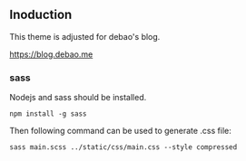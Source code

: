 ## Inoduction

This theme is adjusted for debao's blog.

https://blog.debao.me

### sass

Nodejs and sass should be installed.

```shell
npm install -g sass
```

Then following command can be used to generate .css file:

```shell
sass main.scss ../static/css/main.css --style compressed
```

